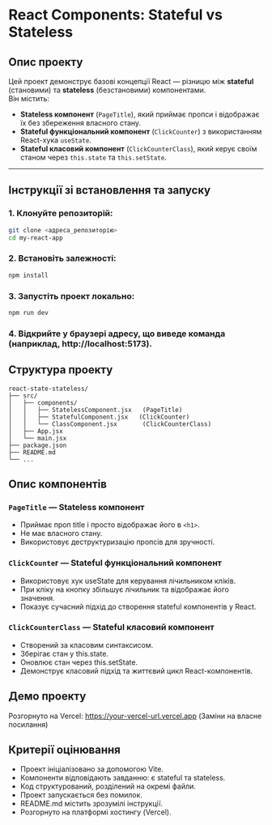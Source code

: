 # React Components: Stateful vs Stateless

## Опис проекту

Цей проект демонструє базові концепції React — різницю між **stateful** (становими) та **stateless** (безстановими) компонентами.  
Він містить:

- **Stateless компонент** (`PageTitle`), який приймає пропси і відображає їх без збереження власного стану.  
- **Stateful функціональний компонент** (`ClickCounter`) з використанням React-хука `useState`.  
- **Stateful класовий компонент** (`ClickCounterClass`), який керує своїм станом через `this.state` та `this.setState`.

---

## Інструкції зі встановлення та запуску

### 1. Клонуйте репозиторій:

```bash
git clone <адреса_репозиторію>
cd my-react-app
```

### 2. Встановіть залежності:

```bash
npm install
```

### 3. Запустіть проект локально:

```bash
npm run dev
```

### 4. Відкрийте у браузері адресу, що виведе команда (наприклад, http://localhost:5173).

## Структура проекту
```text
react-state-stateless/
├── src/
│   ├── components/
│   │   ├── StatelessComponent.jsx   (PageTitle)
│   │   ├── StatefulComponent.jsx   (ClickCounter)
│   │   └── ClassComponent.jsx       (ClickCounterClass)
│   ├── App.jsx
│   └── main.jsx
├── package.json
├── README.md
└── ...
```

## Опис компонентів
### `PageTitle` — Stateless компонент

- Приймає проп title і просто відображає його в `<h1>`.
- Не має власного стану.
- Використовує деструктуризацію пропсів для зручності.

### `ClickCounte`r — Stateful функціональний компонент

- Використовує хук useState для керування лічильником кліків.
- При кліку на кнопку збільшує лічильник та відображає його значення.
- Показує сучасний підхід до створення stateful компонентів у React.

### `ClickCounterClass` — Stateful класовий компонент

- Створений за класовим синтаксисом.
- Зберігає стан у this.state.
- Оновлює стан через this.setState.
- Демонструє класовий підхід та життєвий цикл React-компонентів.

## Демо проекту

Розгорнуто на Vercel: https://your-vercel-url.vercel.app
(Заміни на власне посилання)

## Критерії оцінювання

- Проект ініціалізовано за допомогою Vite.
- Компоненти відповідають завданню: є stateful та stateless.
- Код структурований, розділений на окремі файли.
- Проект запускається без помилок.
- README.md містить зрозумілі інструкції.
- Розгорнуто на платформі хостингу (Vercel).